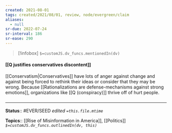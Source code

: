 ```yaml
---
created: 2021-08-01
tags: created/2021/08/01, review, node/evergreen/claim
aliases:
  - null
sr-due: 2022-07-24
sr-interval: 186
sr-ease: 290
---
```

> [!infobox]
`$=customJS.dv_funcs.mentionedIn(dv)`

#### [[Q justifies conservatives discontent]] 

[[Conservatism|Conservatives]] have lots of anger against change and against being forced to rethink their ideas or consider that they may be wrong. Because [[Rationalizations are defense-mechanisms against strong emotions]], organizations like [[Q (conspiracy)]] thrive off of hurt people.

### <hr class="footnote"/>

**Status**:: #EVER/SEED 
*edited `=this.file.mtime`*

**Topics**:: [[Rise of Misinformation in America]], [[Politics]]
*`$=customJS.dv_funcs.outlinedIn(dv, this)`*

